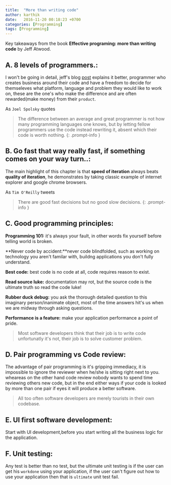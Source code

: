```yaml
---
title:  "More than writing code"
author: karthik
date:   2016-11-20 00:18:23 +0700
categories: [Programming]
tags: [Programming]
---
```


Key takeaways from the book **Effective programing: more than writing code** by Jeff Atwood.

## A. 8 levels of programmers.:

I won't be going in detail, jeff's blog [post](https://blog.codinghorror.com/the-eight-levels-of-programmers/) explains it better, programmer who creates business around their code and have a freedom to decide for themseleves what platform, language and problem they would like to work on, these are the one's who make the difference and are often rewarded(make money) from their `product`.

As `Joel Spolsky` quotes

>The difference between an average and great programmer is not how many programming languages one knows, but by  letting fellow programmers use the code instead rewriting it, absent which their code is worth nothing.
{: .prompt-info }

## B. Go fast that way really fast, if something comes on your way turn..:

The main highlight of this chapter is that **speed of iteration** always beats **quality of iteration**, he demonstrates by taking classic example of internet explorer and google chrome browsers.

As `Tim O'Reilly` tweets

>There are good fast decisions but no good slow decisions.
{: .prompt-info }


## C. Good programming principles:

**Programming 101:** it's always your fault, in other words fix yourself before telling world is broken.

**Never code by accident:**never code blindfolded, such as working on technology you aren't familar with, buildng applications you don't fully understand.

**Best code:** best code is no code at all, code requires reason to exist.

**Read source luke:** documentation may rot, but the source code is the ultimate truth so read the code luke!

**Rubber duck debug:** you ask the thorough detailed question to this imaginary person/inanimate object, most of the time answers hit's us when we are midway through asking questions.

**Performance is a feature:**  make your application performance a point of pride.

>Most software developers think that their job is to write code unfortunatly it's not, their job is to solve customer problem.


## D. Pair programming vs Code review:
The advantage of pair programming is it's gripping immediacy, it is impossible to ignore the reviewer when he/she is sitting right next to you. wheareas on the other hand code review nobody wants to spend time reviewing others new code, but in the end either ways if your code is looked by more than one pair if eyes it will produce a better software.

>All too often software developers are merely tourists in their own codebase.

## E. UI first software development:
Start with UI development,before you start writing all the business logic for the application.

## F. Unit testing:
Any test is better than no test, but the ultimate unit testing is if the user can get his `workdone` using your application, if the user can't figure out how to use your application then that is `ultimate` unit test fail.
